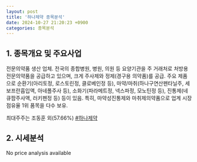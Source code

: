 ```yaml
---
layout: post
title: '하나제약 종목분석'
date: 2024-10-27 21:20:23 +0900
categories: 종목분석
---
```


## 1. 종목개요 및 주요사업

전문의약품 생산 업체. 전국의 종합병원, 병원, 의원 등 요양기관을 주 거래처로 처방용 전문의약품을 공급하고 있으며, 크게 주사제와 정제(경구용 의약품)를 공급. 주요 제품으로 순환기(아리토정, 로스토린정, 클로베인정 등), 마약/마취(하나구연산펜타닐주, 세보프란흡입액, 아네폴주사 등), 소화기(파라메트정, 넥스파정, 모노틴정 등), 진통제(네큐팜주사액, 러키펜정 등) 등이 있음. 특히, 마약성진통제와 마취제의약품으로 업계 시장점유율 1위 품목을 다수 보유.

최대주주는 조동훈 외(57.66%)
[#하나제약](#)

## 2. 시세분석

No price analysis available
